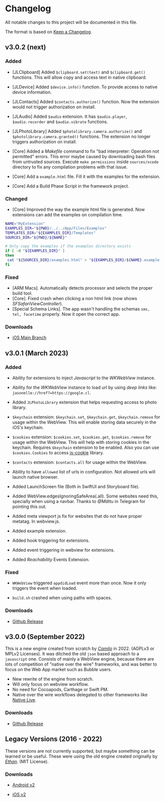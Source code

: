 # Changelog

All notable changes to this project will be documented in this file.

The format is based on [Keep a Changelog](https://keepachangelog.com/en/1.0.0/).

## v3.0.2 (next)

### Added
- [JLClipboard] Added `$clipboard.set(text)` and `$clipboard.get()` functions. This will allow copy and access text in native clipboard.

- [JLDevice] Added `$device.info()` function. To provide access to native device information.

- [JLContacts] Added `$contacts.authorize()` function. Now the extension would not trigger authorization on install.

- [JLAudio] Added `$audio` extension. It has `$audio.player`, `$audio.recorder` and `$audio.vibrate` functions.

- [JLPhotoLibrary] Added `$photolibrary.camera.authorize()` and `$photolibrary.camera.granted()` functions. The extension no longer triggers authorization on install.

- [Core] Added a _Makefile_ command to fix "bad interpreter: Operation not permitted" errors. This error maybe caused by downloading bash files from untrusted sources. Execute `make permissions` inside `sources/xcode` directory to fix any compilation problems with that issue.

- [Core] Add a `example.html` file. Fill it with the examples for the extension.
- [Core] Add a Build Phase Script in the framework project.

### Changed

- [Core] Improved the way the example html file is generated. Now extensions can add the examples on compilation time.

```bash
NAME="MyExtension"
EXAMPLES_DIR="${PWD}/../../App/Files/Examples"
TEMPLATES_DIR="${EXAMPLES_DIR}/Templates"
SOURCES_DIR="${PWD}/${NAME}"

# Only copy the examples if the examples directory exists
if [ -d "${EXAMPLES_DIR}" ]
then
 cat "${SOURCES_DIR}/examples.html" > "${EXAMPLES_DIR}/${NAME}.example.html"
fi
```

### Fixed

- [ARM Macs]. Automatically detects processor and selects the proper build tool.
- [Core]. Fixed crash when clicking a non html link (now shows _SFSafariViewController_).
- [Special Schema Links]. The app wasn't handling the schemas `sms, tel, facetime` properly. Now it open the correct app.

### Downloads

- [iOS Main Branch](https://github.com/jasonelle/jasonelle/archive/refs/heads/main.zip)

## v3.0.1 (March 2023)

### Added

- Ability for extensions to inject _Javascript_ to the _WKWebView_ instance.

- Ability for the _WKWebView_ instance to load url by using _deep links_ like: `jasonelle://href?=https://google.cl`.

- Added `JLPhotoLibrary` extension that helps requesting access to photo library.

- `$keychain` extension: `$keychain.set`, `$keychain.get`, `$keychain.remove` for usage within the WebView. This will enable storing data securely in the iOS's keychain.

- `$cookies` extension: `$cookies.set`, `$cookies.get`, `$cookies.remove` for usage within the WebView. This will help with storing cookies in the keychain. Requires `$keychain` extension to be enabled. Also you can use `$cookies.Cookies` to access [js-cookie](https://github.com/js-cookie/js-cookie) library.

- `$contacts` extension: `$contacts.all` for usage within the WebView.

- Ability to have `allowed` list of urls in configuration. Not allowed urls will launch native browser.

- Added LaunchScreen file (Both in SwiftUI and Storyboard file).

- Added WebView.edgesIgnoringSafeArea(.all). Some websites need this, specially when using a navbar. Thanks to _@Mättu_ in Telegram for pointing this out.

- Added meta viewport js fix for websites that do not have proper metatag. In webview.js.

- Added example extension.

- Added hook triggering for extensions.

- Added event triggering in webview for extensions.

- Added _Reachability_ Events Extension.

### Fixed

- `WKWebView` triggered `appdidLoad` event more than once. Now it only triggers the event when loaded.

- `build.sh` crashed when using paths with spaces.

### Downloads

- [Github Release](https://github.com/jasonelle/jasonelle/releases/tag/v3.0.1)

## v3.0.0 (September 2022)

This is a new engine created from scratch by [_Camilo_](https://github.com/clsource) in 2022. (AGPLv3 or MPLv2 Licenses). It was ditched the old `json` based approach to a `javascript` one. Consists of mainly a WebView engine, because there are lots of competition of "native over the wire" frameworks, and was better to focus on the Web App market such as Bubble users.

- New rewrite of the engine from scratch.
- Will only focus on webview workflow.
- No need for Cocoapods, Carthage or Swift PM.
- Native over the wire workflows delegated to other frameworks like [Native Live](https://native.live).

### Downloads

- [Github Release](https://github.com/jasonelle/jasonelle/releases/tag/v3.0.0)

## Legacy Versions (2016 - 2022)

These versions are not currently supported, but maybe something can be learned or be useful. These were using the old engine created originally by [_Ethan_](https://github.com/gliechtenstein). (MIT License).

### Downloads

- [Android v2](https://github.com/jasonelle-archive/jasonette-android/archive/refs/heads/develop.zip)

- [iOS v2](https://github.com/jasonelle-archive/jasonette-ios/archive/refs/heads/develop.zip)
